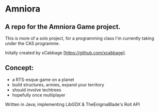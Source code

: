 Amniora 
========

A repo for the Amniora Game project. 
----------
This is more of a solo project, for a programming class I'm currently taking under the CAS programme.

Initally created by xCabbage 	[https://github.com/xcabbage].

Concept:
----------

- a RTS-esque game on a planet
- build structures, armies, expand your territory
- should involve techtrees
- hopefully once multiplayer

Written in Java; implementing LibGDX & TheEnigmaBlade's Roit API